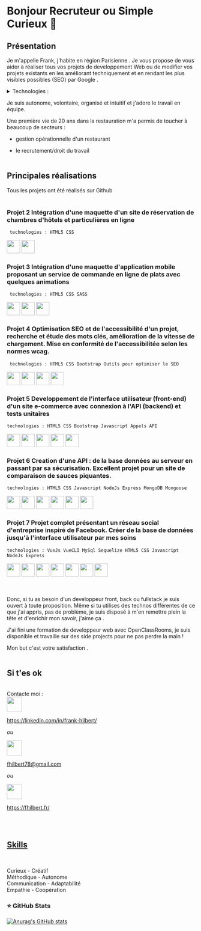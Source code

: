 # Bonjour Recruteur ou Simple Curieux 👋

## Présentation

Je m'appelle Frank, j'habite en région Parisienne . Je vous propose de vous aider à réaliser tous vos projets de developpement Web ou de modifier vos projets existants en les améliorant techniquement et en rendant les plus visibles possibles (SEO) par Google .

<details>
 <summary>Technologies : </summary>
 
 - Javascript <br/>
 - VueJS VueCLI Vuex Vuetify<br/>
 - Nuxt <br/>
 - NodeJS <br/>
 - MySql <br/>
 - MongoDb <br/>
 - Sequelize <br/>
 - Php (en apprentissage) <br/>
 - Html5 <br/>
 - Css3 <br/>
 - Bootstrap <br/>
 
</details>

Je suis autonome, volontaire, organisé et intuitif et j'adore le travail en équipe.

Une première vie de 20 ans dans la restauration m'a permis de toucher à beaucoup de secteurs :

- gestion opérationnelle d'un restaurant

- le recrutement/droit du travail
  <br/>
  <br/>

## Principales réalisations

Tous les projets ont été réalisés sur Github
<br/>
<br/>

### Projet 2 Intégration d'une maquette d'un site de réservation de chambres d'hôtels et particulières en ligne

     technologies : HTML5 CSS

<div>
    <img height="35em" src="https://cdn.jsdelivr.net/gh/devicons/devicon/icons/html5/html5-original.svg"/>
    <img height="35em" src="https://cdn.jsdelivr.net/gh/devicons/devicon/icons/css3/css3-original.svg"/>
</div>

### Projet 3 Intégration d'une maquette d'application mobile proposant un service de commande en ligne de plats avec quelques animations

     technologies : HTML5 CSS SASS

<div>
    <img height="35em" src="https://cdn.jsdelivr.net/gh/devicons/devicon/icons/html5/html5-original.svg"/>
    <img height="35em" src="https://cdn.jsdelivr.net/gh/devicons/devicon/icons/css3/css3-original.svg"/>
    <img height="35em" src="https://cdn.jsdelivr.net/gh/devicons/devicon/icons/sass/sass-original.svg"/>
</div>

### Projet 4 Optimisation SEO et de l'accessibilité d'un projet, recherche et étude des mots clés, amélioration de la vitesse de chargement. Mise en conformité de l'accessibilitée selon les normes wcag.

     technologies : HTML5 CSS Bootstrap Outils pour optimiser le SEO

<div>
    <img height="35em" src="https://cdn.jsdelivr.net/gh/devicons/devicon/icons/html5/html5-original.svg"/>
    <img height="35em" src="https://cdn.jsdelivr.net/gh/devicons/devicon/icons/css3/css3-original.svg"/>
    <img height="35em" src="https://cdn.jsdelivr.net/gh/devicons/devicon/icons/bootstrap/bootstrap-original.svg"/>
    <img height="35em" src="https://cdn.jsdelivr.net/gh/devicons/devicon/icons/javascript/javascript-original.svg"/>
</div>

### Projet 5 Developpement de l'interface utilisateur (front-end) d'un site e-commerce avec connexion à l'API (backend) et tests unitaires

    technologies : HTML5 CSS Bootstrap Javascript Appels API

<div>
    <img height="35em" src="https://cdn.jsdelivr.net/gh/devicons/devicon/icons/html5/html5-original.svg"/>
    <img height="35em" src="https://cdn.jsdelivr.net/gh/devicons/devicon/icons/css3/css3-original.svg"/>
    <img height="35em" src="https://cdn.jsdelivr.net/gh/devicons/devicon/icons/sass/sass-original.svg"/>
    <img height="35em" src="https://cdn.jsdelivr.net/gh/devicons/devicon/icons/javascript/javascript-original.svg"/>
    <img height="35em" src="https://cdn.jsdelivr.net/gh/devicons/devicon/icons/nodejs/nodejs-original.svg"/>
</div>

### Projet 6 Creation d'une API : de la base données au serveur en passant par sa sécurisation. Excellent projet pour un site de comparaison de sauces piquantes.

    technologies : HTML5 CSS Javascript NodeJs Express MongoDB Mongoose

<div>
    <img height="35em" src="https://cdn.jsdelivr.net/gh/devicons/devicon/icons/html5/html5-original.svg"/>
    <img height="35em" src="https://cdn.jsdelivr.net/gh/devicons/devicon/icons/css3/css3-original.svg"/>
    <img height="35em" src="https://cdn.jsdelivr.net/gh/devicons/devicon/icons/javascript/javascript-original.svg"/>
    <img height="35em" src="https://cdn.jsdelivr.net/gh/devicons/devicon/icons/nodejs/nodejs-original.svg"/>
    <img height="35em" src="https://cdn.jsdelivr.net/gh/devicons/devicon/icons/mongodb/mongodb-original.svg"/>
    <img height="35em" src="https://cdn.jsdelivr.net/gh/devicons/devicon/icons/express/express-original.svg"/>

</div>

### Projet 7 Projet complet présentant un réseau social d'entreprise inspiré de Facebook. Créer de la base de données jusqu'à l'interface utilisateur par mes soins

    technologies : VueJs VueCLI MySql Sequelize HTML5 CSS Javascript NodeJs Express

<div>
    <img height="35em" src="https://cdn.jsdelivr.net/gh/devicons/devicon/icons/html5/html5-original.svg"/>
    <img height="35em" src="https://cdn.jsdelivr.net/gh/devicons/devicon/icons/css3/css3-original.svg"/>
    <img height="35em" src="https://cdn.jsdelivr.net/gh/devicons/devicon/icons/nodejs/nodejs-original.svg"/>
    <img height="35em" src="https://cdn.jsdelivr.net/gh/devicons/devicon/icons/sequelize/sequelize-original.svg"/>
    <img height="35em" src="https://cdn.jsdelivr.net/gh/devicons/devicon/icons/mysql/mysql-original.svg"/>
    <img height="35em" src="https://cdn.jsdelivr.net/gh/devicons/devicon/icons/vuejs/vuejs-original.svg"/>
    <img height="35em" src="https://cdn.jsdelivr.net/gh/devicons/devicon/icons/express/express-original.svg"/>
    
<!-- [![GitHub](https://badgen.net/badge/icon/github?icon=github&label)](https://github.com) -->
<!-- [![JavaScript](https://img.shields.io/badge/--F7DF1E?logo=javascript&logoColor=000)](https://www.javascript.com/) -->
<!-- ![CSS3](https://img.shields.io/badge/css3-%231572B6.svg?style=for-the-badge&logo=css3&logoColor=white) -->
<!-- ![HTML5](https://img.shields.io/badge/html5-%23E34F26.svg?style=for-the-badge&logo=html5&logoColor=white) -->
<!-- ![Markdown](https://img.shields.io/badge/markdown-%23000000.svg?style=for-the-badge&logo=markdown&logoColor=white) -->
<!-- ![Vue.js](https://img.shields.io/badge/vuejs-%2335495e.svg?style=for-the-badge&logo=vuedotjs&logoColor=%234FC08D) -->
<br/>
<br/>
<br/>

Donc, si tu as besoin d'un developpeur front, back ou fullstack je suis ouvert à toute proposition. Même si tu utilises des technos différentes de ce que j'ai appris, pas de problème, je suis disposé à m'en remettre plein la tête et d'enrichir mon savoir, j'aime ça .

J'ai fini une formation de developpeur web avec OpenClassRooms, je suis disponible et travaille sur des side projects pour ne pas perdre la main !

Mon but c'est votre satisfaction .
<br/>
<br/>

## Si t'es ok

<br/>
Contacte moi : <br/>
  <a href="https://linkedin.com/in/frank-hilbert/" target="_blank"><img height="40em" src="https://img.shields.io/badge/LinkedIn-0077B5?style=for-the-badge&logo=linkedin&logoColor=white"></a>

https://linkedin.com/in/frank-hilbert/

_ou_

<a href="mailto:fhilbert78@gmail.com" target="_blank"><img height="40em" src="https://img.icons8.com/color/48/000000/gmail-new.png"></a>

fhilbert78@gmail.com

_ou_

<a href="https://fhilbert.fr/" target="_blank"><img height="40em" src="https://fhilbert.fr/assets/images/favicon_cv.png"></a>

https://fhilbert.fr/

<br/>
<br/>

## <u>Skills</u>

<br/>

Curieux - Créatif <br/>
Méthodique - Autonome <br/>
Communication - Adaptabilité <br/>
Empathie - Coopération <br/>

 ### ⭐ GitHub Stats

[![Anurag's GitHub stats](https://github-readme-stats.vercel.app/api?username=fhilbert&show_icons=true&hide_border=false&title_color=3B1F94f&icon_color=FFE500&bg_color=09131B&text_color=ffffff&border_color=0c1a25)](https://github.com/anuraghazra/github-readme-stats)

 
<!--
**fhilbert/fhilbert** is a ✨ _special_ ✨ repository because its `README.md` (this file) appears on your GitHub profile.

Here are some ideas to get you started:

![Frank’s Stats](https://github-readme-stats.vercel.app/api?username=fhilbert&show_icons=true)
![Your Repository's Stats](https://github-readme-stats.vercel.app/api/top-langs/?username=fhilbert&theme=blue-white)
- 🔭 I’m currently working on ...
- 🌱 I’m currently learning ...
- 👯 I’m looking to collaborate on ...
- 🤔 I’m looking for help with ...
- 💬 Ask me about ...
- 📫 How to reach me: ...
- 😄 Pronouns: ...
- ⚡ Fun fact: ...
-->
